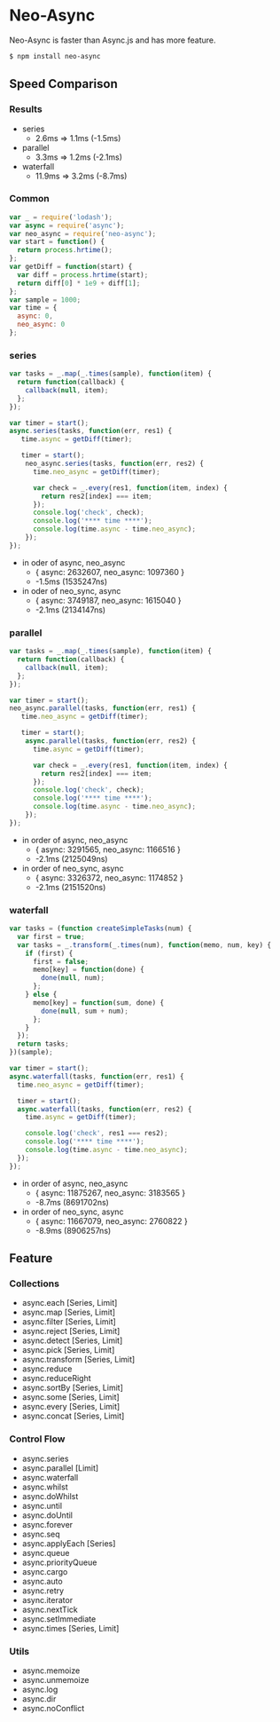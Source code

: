 # Neo-Async
Neo-Async is faster than Async.js and has more feature.

```bash
$ npm install neo-async
```

## Speed Comparison

### Results
* series
    * 2.6ms ⇒ 1.1ms (-1.5ms)
* parallel
    * 3.3ms ⇒ 1.2ms (-2.1ms)
* waterfall
    * 11.9ms ⇒ 3.2ms (-8.7ms)

### Common
```js
var _ = require('lodash');
var async = require('async');
var neo_async = require('neo-async');
var start = function() {
  return process.hrtime();
};
var getDiff = function(start) {
  var diff = process.hrtime(start);
  return diff[0] * 1e9 + diff[1];
};
var sample = 1000;
var time = {
  async: 0,
  neo_async: 0
};
```

### series

```js
var tasks = _.map(_.times(sample), function(item) {
  return function(callback) {
    callback(null, item);
  };
});

var timer = start();
async.series(tasks, function(err, res1) {
   time.async = getDiff(timer);

   timer = start();
    neo_async.series(tasks, function(err, res2) {
      time.neo_async = getDiff(timer);

      var check = _.every(res1, function(item, index) {
        return res2[index] === item;
      });
      console.log('check', check);
      console.log('**** time ****');
      console.log(time.async - time.neo_async);
    });
});
```
* in oder of async, neo_async
    * { async: 2632607, neo_async: 1097360 }
    * -1.5ms (1535247ns)
* in oder of neo_sync, async
    * { async: 3749187, neo_async: 1615040 }
    * -2.1ms (2134147ns)

### parallel

```js
var tasks = _.map(_.times(sample), function(item) {
  return function(callback) {
    callback(null, item);
  };
});

var timer = start();
neo_async.parallel(tasks, function(err, res1) {
   time.neo_async = getDiff(timer);

   timer = start();
    async.parallel(tasks, function(err, res2) {
      time.async = getDiff(timer);

      var check = _.every(res1, function(item, index) {
        return res2[index] === item;
      });
      console.log('check', check);
      console.log('**** time ****');
      console.log(time.async - time.neo_async);
    });
});
```
* in order of async, neo_async
    * { async: 3291565, neo_async: 1166516 }
    * -2.1ms (2125049ns)
* in order of neo_sync, async
    * { async: 3326372, neo_async: 1174852 }
    * -2.1ms (2151520ns)

### waterfall

```js
var tasks = (function createSimpleTasks(num) {
  var first = true;
  var tasks = _.transform(_.times(num), function(memo, num, key) {
    if (first) {
      first = false;
      memo[key] = function(done) {
        done(null, num);
      };
    } else {
      memo[key] = function(sum, done) {
        done(null, sum + num);
      };
    }
  });
  return tasks;
})(sample);

var timer = start();
async.waterfall(tasks, function(err, res1) {
  time.neo_async = getDiff(timer);

  timer = start();
  async.waterfall(tasks, function(err, res2) {
    time.async = getDiff(timer);

    console.log('check', res1 === res2);
    console.log('**** time ****');
    console.log(time.async - time.neo_async);
  });
});
```

* in order of async, neo_async
    * { async: 11875267, neo_async: 3183565 }
    * -8.7ms (8691702ns)
* in order of neo_sync, async
    * { async: 11667079, neo_async: 2760822 }
    * -8.9ms (8906257ns)


## Feature

### Collections

* async.each [Series, Limit]
* async.map [Series, Limit]
* async.filter [Series, Limit]
* async.reject [Series, Limit]
* async.detect [Series, Limit]
* async.pick [Series, Limit]
* async.transform [Series, Limit]
* async.reduce
* async.reduceRight
* async.sortBy [Series, Limit]
* async.some [Series, Limit]
* async.every [Series, Limit]
* async.concat [Series, Limit]

### Control Flow

* async.series
* async.parallel [Limit]
* async.waterfall
* async.whilst
* async.doWhilst
* async.until
* async.doUntil
* async.forever
* async.seq
* async.applyEach [Series]
* async.queue
* async.priorityQueue
* async.cargo
* async.auto
* async.retry
* async.iterator
* async.nextTick
* async.setImmediate
* async.times [Series, Limit]

### Utils

* async.memoize
* async.unmemoize
* async.log
* async.dir
* async.noConflict
